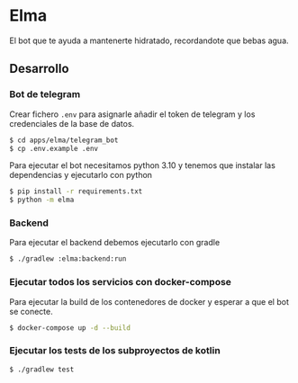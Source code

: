 # Elma

El bot que te ayuda a mantenerte hidratado, recordandote que bebas agua.

## Desarrollo

### Bot de telegram
Crear fichero ``.env`` para asignarle añadir el token de telegram y los credenciales de la base de datos.
```sh
$ cd apps/elma/telegram_bot
$ cp .env.example .env
```

Para ejecutar el bot necesitamos python 3.10 y tenemos que instalar las dependencias y ejecutarlo con python
```sh
$ pip install -r requirements.txt
$ python -m elma
```

### Backend
Para ejecutar el backend debemos ejecutarlo con gradle
```sh
$ ./gradlew :elma:backend:run
```

### Ejecutar todos los servicios con docker-compose
Para ejecutar la build de los contenedores de docker y esperar a que el bot se conecte.
```sh
$ docker-compose up -d --build
```

### Ejecutar los tests de los subproyectos de kotlin
```sh
$ ./gradlew test
```
